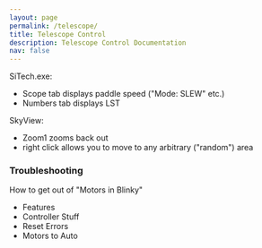 ```yaml
---
layout: page
permalink: /telescope/
title: Telescope Control
description: Telescope Control Documentation
nav: false
---
```

SiTech.exe: 
- Scope tab displays paddle speed ("Mode: SLEW" etc.)
- Numbers tab displays LST

SkyView: 
- Zoom1 zooms back out
- right click allows you to move to any arbitrary ("random") area


### Troubleshooting
How to get out of "Motors in Blinky"
- Features
- Controller Stuff 
- Reset Errors
- Motors to Auto

